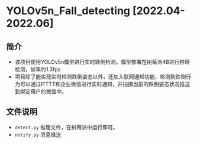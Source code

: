 # YOLOv5n_Fall_detecting [2022.04-2022.06]

## 简介
- 该项目使用YOLOv5n模型进行实时跌倒检测。模型部署在树莓派4B进行推理检测，帧率约1.3fps
- 项目除了能实现实时检测跌倒姿态以外，还加入联网通知功能，检测到跌倒行为可以通过IFTTT和企业微信进行实时通知，并拍摄当前的跌倒姿态状况推送到绑定用户的微信中。

## 文件说明
- `detect.py` 推理文件，在树莓派中运行即可。
- `notify.py` 消息推送

